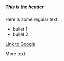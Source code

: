 ##### This is the header 

Here is some regular text.

* bullet 1
* bullet 2

[Link to Google](http://www.google.com)

More text.

